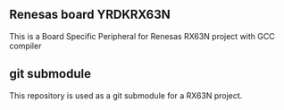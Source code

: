 ## Renesas board YRDKRX63N ##
This is a Board Specific Peripheral for Renesas RX63N project with GCC compiler

## git submodule ##
This repository is used as a git submodule for a RX63N project.